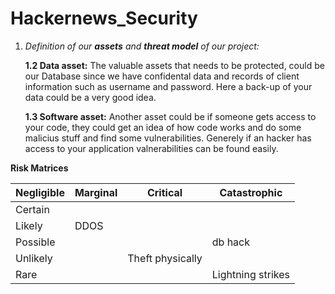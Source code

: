 # Hackernews_Security

1. _Definition of our **assets** and **threat model** of our project:_
    
    **1.2 Data asset:**
The valuable assets that needs to be protected, could be our Database since we have confidental data and records of client information such as username and password. Here a back-up of your data could be a very good idea. 
    
    **1.3 Software asset:** 
Another asset could be if someone gets access to your code, they could get an idea of how code works and do some malicius stuff and find some vulnerabilities. Generely if an hacker has access to your application valnerabilities can be found easily. 

**Risk Matrices**

| Negligible | Marginal |Critical |Catastrophic|
| --- | --- | --- | --- |
| Certain |  |  |  |  |
| Likely | DDOS | |  |  |
| Possible |  |  | db hack |  |
| Unlikely |  | Theft physically |  |  |
| Rare |  |  | Lightning strikes |  |



